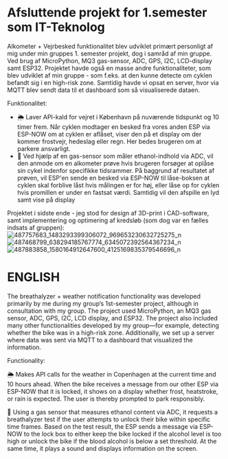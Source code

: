 # Afsluttende projekt for 1.semester som IT-Teknolog
Alkometer + Vejrbesked funktionalitet blev udviklet primært personligt af mig under min gruppes 1. semester projekt, dog i samråd af min gruppe. Ved brug af MicroPython, MQ3 gas-sensor, ADC, GPS, I2C, LCD-display samt ESP32. Projektet havde også en masse andre funktionaliteter, som blev udviklet af min gruppe - som f.eks. at den kunne detecte om cyklen befandt sig i en high-risk zone. Samtidig havde vi opsat en server, hvor via MQTT blev sendt data til et dashboard som så visualiserede dataen.

Funktionalitet:
* 🌦️ Laver API-kald for vejret i København på nuværende tidspunkt og 10 timer frem. Når cyklen modtager en besked fra vores anden ESP via ESP-NOW om at cyklen er aflåset,  viser den på et display om der kommer frostvejr, hedeslag eller regn. Her bedes brugeren om at parkere ansvarligt.
* 🍺 Ved hjælp af en gas-sensor som måler ethanol-indhold via ADC, vil den anmode om en alkometer prøve hvis brugeren forsøger at oplåse sin cykel indenfor specifikke tidsrammer. På baggrund af resultatet af prøven, vil ESP'en sende en besked via ESP-NOW til låse-boksen at cyklen skal forblive låst hvis målingen er for høj, eller låse op for cyklen hvis promillen er under en fastsat værdi. Samtidig vil den afspille en lyd samt vise på display

Projektet i sidste ende - jeg stod for design af 3D-print i CAD-software, samt implementering og optimering af kredsløb (som dog var en fælles indsats af gruppen):
![487757683_1483293399306072_969653230632725275_n](https://github.com/user-attachments/assets/6fe0a5b8-1e7f-4182-b7e5-0f6cc03b4f37)
![487468799_638294185767774_6345072392564367234_n](https://github.com/user-attachments/assets/75e9eca6-7b35-45a8-9bbc-ebf4014d2d67)
![487883858_1580164912647600_4125169835379546696_n](https://github.com/user-attachments/assets/39a63255-aca4-48ae-b8ef-2702f37497f3)

# ENGLISH
The breathalyzer + weather notification functionality was developed primarily by me during my group’s 1st-semester project, although in consultation with my group. The project used MicroPython, an MQ3 gas sensor, ADC, GPS, I2C, LCD display, and ESP32. The project also included many other functionalities developed by my group—for example, detecting whether the bike was in a high-risk zone. Additionally, we set up a server where data was sent via MQTT to a dashboard that visualized the information.

Functionality:

🌦️ Makes API calls for the weather in Copenhagen at the current time and 10 hours ahead. When the bike receives a message from our other ESP via ESP-NOW that it is locked, it shows on a display whether frost, heatstroke, or rain is expected. The user is thereby prompted to park responsibly.

🍺 Using a gas sensor that measures ethanol content via ADC, it requests a breathalyzer test if the user attempts to unlock their bike within specific time frames. Based on the test result, the ESP sends a message via ESP-NOW to the lock box to either keep the bike locked if the alcohol level is too high or unlock the bike if the blood alcohol is below a set threshold. At the same time, it plays a sound and displays information on the screen.
